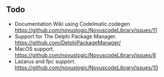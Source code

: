 ## Todo

* Documentation Wiki using CodeImatic.codegen
  https://github.com/novuslogic/NovuscodeLibrary/issues/11
* Support for The Delphi Package Manager.
  https://github.com/DelphiPackageManager/
* MacOS support.
  https://github.com/novuslogic/NovuscodeLibrary/issues/8
* Lazarus and fpc support.
  https://github.com/novuslogic/NovuscodeLibrary/issues/10



  